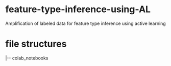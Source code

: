 # feature-type-inference-using-AL
Amplification of labeled data for feature type inference using active learning

# file structures

|-- colab_notebooks
